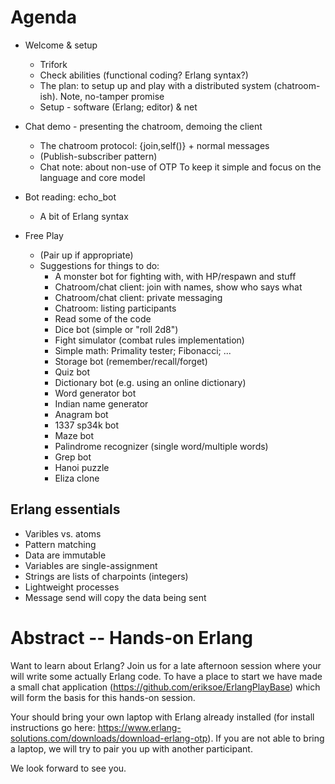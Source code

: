
Agenda
======

- Welcome & setup
  - Trifork
  - Check abilities (functional coding? Erlang syntax?)
  - The plan: to setup up and play with a distributed system
    (chatroom-ish). Note, no-tamper promise
  - Setup - software (Erlang; editor) & net

- Chat demo - presenting the chatroom, demoing the client
  - The chatroom protocol: {join,self()} + normal messages
  - (Publish-subscriber pattern)
  - Chat note: about non-use of OTP
    To keep it simple and focus on the language and core model

- Bot reading: echo_bot
  - A bit of Erlang syntax

- Free Play
  - (Pair up if appropriate)
  - Suggestions for things to do:
    - A monster bot for fighting with, with HP/respawn and stuff
    - Chatroom/chat client: join with names, show who says what
    - Chatroom/chat client: private messaging
    - Chatroom: listing participants
    - Read some of the code
    - Dice bot  (simple or "roll 2d8")
    - Fight simulator (combat rules implementation)
    - Simple math: Primality tester; Fibonacci; ...
    - Storage bot (remember/recall/forget)
    - Quiz bot
    - Dictionary bot (e.g. using an online dictionary)
    - Word generator bot
    - Indian name generator
    - Anagram bot
    - 1337 sp34k bot
    - Maze bot
    - Palindrome recognizer (single word/multiple words)
    - Grep bot
    - Hanoi puzzle
    - Eliza clone

Erlang essentials
-----------------
- Varibles vs. atoms
- Pattern matching
- Data are immutable
- Variables are single-assignment
- Strings are lists of charpoints (integers)
- Lightweight processes
- Message send will copy the data being sent


Abstract -- Hands-on Erlang
===========================

Want to learn about Erlang?  Join us for a late afternoon session
where your will write some actually Erlang code.  To have a place to
start we have made a small chat application
(https://github.com/eriksoe/ErlangPlayBase) which will form the basis
for this hands-on session.

Your should bring your own laptop with Erlang already installed (for
install instructions go here:
https://www.erlang-solutions.com/downloads/download-erlang-otp).  If
you are not able to bring a laptop, we will try to pair you up with
another participant.

We look forward to see you.